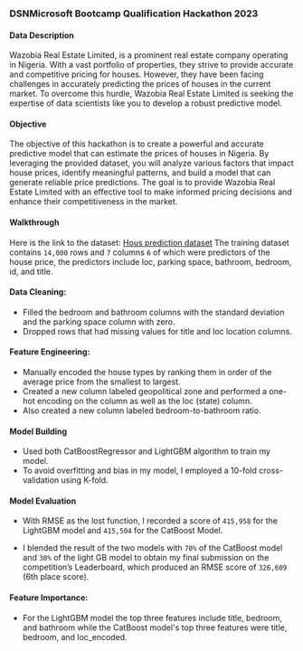 ### DSNMicrosoft Bootcamp Qualification Hackathon 2023

#### Data Description

Wazobia Real Estate Limited, is a prominent real estate company operating in Nigeria. With a vast portfolio of properties, they strive to provide accurate and competitive pricing for houses. However, they have been facing challenges in accurately predicting the prices of houses in the current market. To overcome this hurdle, Wazobia Real Estate Limited is seeking the expertise of data scientists like you to develop a robust predictive model.

#### Objective

The objective of this hackathon is to create a powerful and accurate predictive model that can estimate the prices of houses in Nigeria. By leveraging the provided dataset, you will analyze various factors that impact house prices, identify meaningful patterns, and build a model that can generate reliable price predictions. The goal is to provide Wazobia Real Estate Limited with an effective tool to make informed pricing decisions and enhance their competitiveness in the market.

#### Walkthrough

Here is the link to the dataset: <a href="[https://www.w3schools.com/](https://zindi.africa/competitions/free-ai-classes-in-every-city-hackathon-2023/data)">Hous prediction dataset</a>
The training dataset contains `14,000` rows and `7` columns `6` of which were predictors of the house price, the predictors include loc, parking space, bathroom, bedroom, id, and title.

#### Data Cleaning:
- Filled the bedroom and bathroom columns with the standard deviation and the parking space column with zero.
- Dropped rows that had missing values for title and loc location columns.

#### Feature Engineering:

- Manually encoded the house types by ranking them in order of the average price from the smallest to largest. 
- Created a new column labeled geopolitical zone and performed a one-hot encoding on the column as well as the loc (state) column. 
- Also created a new column labeled bedroom-to-bathroom ratio.

#### Model Building
- Used both CatBoostRegressor and LightGBM algorithm to train my model.
- To avoid overfitting and bias in my model, I employed a 10-fold cross-validation using K-fold.

#### Model Evaluation
- With RMSE as the lost function, I recorded a score of `415,958` for the LightGBM model and `415,504` for the CatBoost Model.

- I blended the result of the two models with `70%` of the CatBoost model and `30%` of the light GB model to obtain my final submission on the competition’s Leaderboard, which produced an RMSE score of `326,609` (6th place score).

#### Feature Importance:
- For the LightGBM model the top three features include title, bedroom, and bathroom while the CatBoost model's top three features were title, bedroom, and loc_encoded.




```python

```
